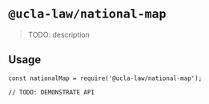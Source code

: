 # `@ucla-law/national-map`

> TODO: description

## Usage

```
const nationalMap = require('@ucla-law/national-map');

// TODO: DEMONSTRATE API
```
